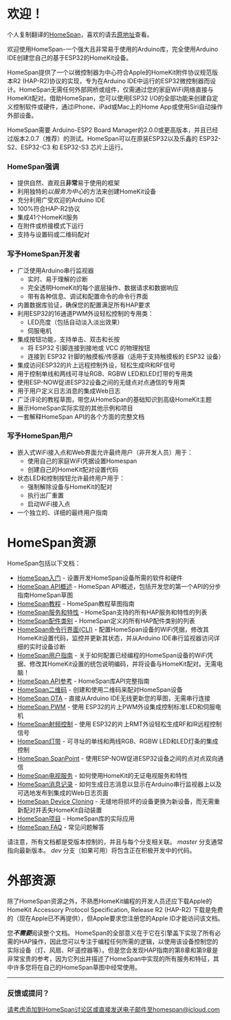 # 欢迎！

个人复制翻译的[HomeSpan](https://github.com/HomeSpan/HomeSpan)，喜欢的请去[原地址](https://github.com/HomeSpan/HomeSpan)查看。

欢迎使用HomeSpan-一个强大且非常易于使用的Arduino库，完全使用Arduino IDE创建您自己的基于ESP32的HomeKit设备。

HomeSpan提供了一个以微控制器为中心符合Apple的HomeKit附件协议规范版本R2 (HAP-R2)协议的实现，专为在Arduino IDE中运行的ESP32微控制器而设计。HomeSpan无需任何外部网桥或组件，仅需通过您的家庭WiFi网络直接与HomeKit配对。借助HomeSpan，您可以使用ESP32 I/O的全部功能来创建自定义控制软件或硬件，通过iPhone、iPad或Mac上的Home App或使用Siri自动操作外部设备。

HomeSpan需要 Arduino-ESP2 Board Manager的2.0.0或更高版本，并且已经过版本2.0.7（推荐）的测试。HomeSpan可以在原装ESP32以及乐鑫的 ESP32-S2、ESP32-C3 和 ESP32-S3 芯片上运行。

### HomeSpan强调

* 提供自然、直观且**非常**易于使用的框架
* 利用独特的*以服务为中心*的方法来创建HomeKit设备
* 充分利用广受欢迎的Arduino IDE
* 100%符合HAP-R2协议
* 集成41个HomeKit服务
* 在附件或桥接模式下运行
* 支持与设置码或二维码配对

### 写予HomeSpan开发者

* 广泛使用Arduino串行监视器
  * 实时、易于理解的诊断
  * 完全透明HomeKit的每个底层操作、数据请求和数据响应
  * 带有各种信息、调试和配置命令的命令行界面
* 内置数据库验证，确保您的配置满足所有HAP要求
* 利用ESP32的16通道PWM外设轻松控制的专用类：
  * LED亮度（包括自动淡入淡出效果）
  * 伺服电机
* 集成按钮功能，支持单击、双击和长按
  * 将 ESP32 引脚连接到接地或 VCC 的物理按钮
  * 连接到 ESP32 针脚的触摸板/传感器（适用于支持触摸板的 ESP32 设备）
* 集成访问ESP32的片上远程控制外设，轻松生成IR和RF信号
* 用于控制单线和两线可寻址RGB、RGBW LED和LED灯带的专用类
* 使用ESP-NOW促进ESP32设备之间的无缝点对点通信的专用类
* 用于用户定义日志消息的集成Web日志
* 广泛评论的教程草图，带您从HomeSpan的基础知识到高级HomeKit主题
* 展示HomeSpan实际实现的其他示例和项目
* 一套解释HomeSpan API的各个方面的完整文档

### 写予HomeSpan用户

* 嵌入式WiFi接入点和Web界面允许最终用户（非开发人员）用于：
  * 使用自己的家庭WiFi凭据设置Homespan
  * 创建自己的HomeKit配对设置代码
* 状态LED和控制按钮允许最终用户用于：
  * 强制解除设备与HomeKit的配对
  * 执行出厂重置
  * 启动WiFi接入点
* 一个独立的、详细的最终用户指南

# HomeSpan资源

HomeSpan包括以下文档：

* [HomeSpan入门](https://github.com/abackup/HomeSpan-zh/blob/master/docs/GettingStarted.md) - 设置开发HomeSpan设备所需的软件和硬件
* [HomeSpan API概述](https://github.com/abackup/HomeSpan-zh/blob/master/docs/Overview.md) - HomeSpan API概述，包括开发您的第一个API的分步指南HomeSpan草图
* [HomeSpan教程](https://github.com/abackup/HomeSpan-zh/blob/master/docs/Tutorials.md) - HomeSpan教程草图指南
* [HomeSpan服务和特性](https://github.com/abackup/HomeSpan-zh/blob/master/docs/ServiceList.md) - HomeSpan支持的所有HAP服务和特性的列表
* [HomeSpan配件类别](https://github.com/abackup/HomeSpan-zh/blob/master/docs/Categories.md) - HomeSpan定义的所有HAP配件类别的列表
* [HomeSpan命令行界面(CLI)](https://github.com/abackup/HomeSpan-zh/blob/master/docs/CLI.md) - 配置HomeSpan设备的WiFi凭据，修改其HomeKit设置代码，监控并更新其状态，并从Arduino IDE串行监视器访问详细的实时设备诊断
* [HomeSpan用户指南](https://github.com/abackup/HomeSpan-zh/blob/master/docs/UserGuide.md) - 关于如何配置已经编程的HomeSpan设备的WiFi凭据、修改其HomeKit设置的统包说明编码，并将设备与HomeKit配对。无需电脑！
* [HomeSpan API参考](https://github.com/abackup/HomeSpan-zh/blob/master/docs/Reference.md) - HomeSpan库API完整指南
* [HomeSpan二维码](https://github.com/abackup/HomeSpan-zh/blob/master/docs/QRCodes.md) - 创建和使用二维码来配对HomeSpan设备
* [HomeSpan OTA](https://github.com/abackup/HomeSpan-zh/blob/master/docs/OTA.md) - 直接从Arduino IDE无线更新您的草图，无需串行连接
* [HomeSpan PWM](https://github.com/abackup/HomeSpan-zh/blob/master/docs/PWM.md) - 使用 ESP32的片上PWM外设集成控制标准LED和伺服电机
* [HomeSpan射频控制](https://github.com/abackup/HomeSpan-zh/blob/master/docs/RMT.md) - 使用 ESP32的片上RMT外设轻松生成RF和IR远程控制信号
* [HomeSpan灯带](https://github.com/abackup/HomeSpan-zh/blob/master/docs/Pixels.md) - 可寻址的单线和两线RGB、RGBW LED和LED灯条的集成控制
* [HomeSpan SpanPoint](https://github.com/abackup/HomeSpan-zh/blob/master/docs/NOW.md) - 使用ESP-NOW促进ESP32设备之间的点对点双向通信
* [HomeSpan电视服务](https://github.com/abackup/HomeSpan-zh/blob/master/docs/TVServices.md) - 如何使用HomeKit的无证电视服务和特性
* [HomeSpan消息记录](https://github.com/abackup/HomeSpan-zh/blob/master/docs/Logging.md) - 如何生成日志消息以显示在Arduino串行监视器上以及可选地发布到集成的Web日志页面
* [HomeSpan Device Cloning](https://github.com/abackup/HomeSpan-zh/blob/master/docs/Cloning.md) - 无缝地将损坏的设备更换为新设备，而无需重新配对并丢失HomeKit自动装置
* [HomeSpan项目](https://github.com/topics/homespan) - HomeSpan库的实际应用
* [HomeSpan FAQ](https://github.com/abackup/HomeSpan-zh/blob/master/docs/FAQ.md) - 常见问题解答

请注意，所有文档都是受版本控制的，并且与每个分支相关联。 *master* 分支通常指向最新版本。 *dev* 分支（如果可用）将包含正在积极开发中的代码。

# 外部资源

除了HomeSpan资源之外，不熟悉HomeKit编程的开发人员还应下载Apple的HomeKit Accessory Protocol Specification, Release R2 (HAP-R2) 下载是免费的（现在Apple已不再提供），但Apple要求您注册您的Apple ID才能访问该文档。

您***不需要***阅读整个文档。 HomeSpan的全部意义在于它在引擎盖下实现了所有必需的HAP操作，因此您可以专注于编程任何所需的逻辑，以使用该设备控制您的实际设备（灯、风扇、RF遥控器等）。但是您会发现HAP指南的第8章和第9章是非常宝贵的参考，因为它列出并描述了HomeSpan中实现的所有服务和特征，其中许多您将在自己的HomeSpan草图中经常使用。

---

### 反馈或提问？

请考虑添加到HomeSpan讨论区或直接发送电子邮件至homespan@icloud.com
